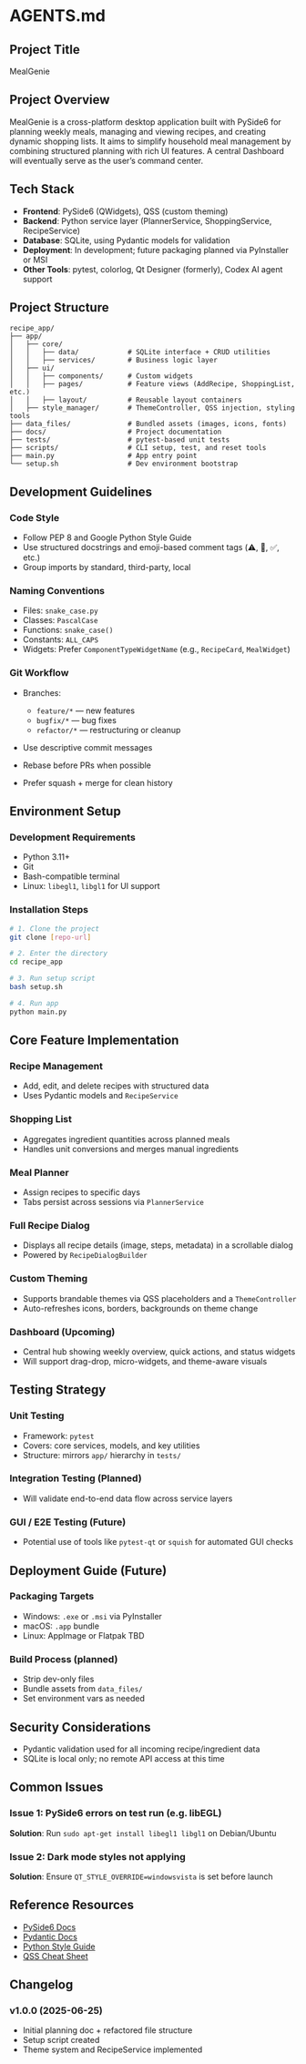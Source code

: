 # AGENTS.md

## Project Title

MealGenie

## Project Overview

MealGenie is a cross-platform desktop application built with PySide6 for planning weekly meals, managing and viewing recipes, and creating dynamic shopping lists. It aims to simplify household meal management by combining structured planning with rich UI features. A central Dashboard will eventually serve as the user’s command center.

## Tech Stack

* **Frontend**: PySide6 (QWidgets), QSS (custom theming)
* **Backend**: Python service layer (PlannerService, ShoppingService, RecipeService)
* **Database**: SQLite, using Pydantic models for validation
* **Deployment**: In development; future packaging planned via PyInstaller or MSI
* **Other Tools**: pytest, colorlog, Qt Designer (formerly), Codex AI agent support

## Project Structure

```
recipe_app/
├── app/
│   ├── core/
│   │   ├── data/            # SQLite interface + CRUD utilities
│   │   ├── services/        # Business logic layer
│   ├── ui/
│   │   ├── components/      # Custom widgets
│   │   ├── pages/           # Feature views (AddRecipe, ShoppingList, etc.)
│   │   ├── layout/          # Reusable layout containers
│   ├── style_manager/       # ThemeController, QSS injection, styling tools
├── data_files/              # Bundled assets (images, icons, fonts)
├── docs/                    # Project documentation
├── tests/                   # pytest-based unit tests
├── scripts/                 # CLI setup, test, and reset tools
├── main.py                  # App entry point
└── setup.sh                 # Dev environment bootstrap
```

## Development Guidelines

### Code Style

* Follow PEP 8 and Google Python Style Guide
* Use structured docstrings and emoji-based comment tags (⚠️, 🔹, ✅, etc.)
* Group imports by standard, third-party, local

### Naming Conventions

* Files: `snake_case.py`
* Classes: `PascalCase`
* Functions: `snake_case()`
* Constants: `ALL_CAPS`
* Widgets: Prefer `ComponentTypeWidgetName` (e.g., `RecipeCard`, `MealWidget`)

### Git Workflow

* Branches:

  * `feature/*` — new features
  * `bugfix/*` — bug fixes
  * `refactor/*` — restructuring or cleanup
* Use descriptive commit messages
* Rebase before PRs when possible
* Prefer squash + merge for clean history

## Environment Setup

### Development Requirements

* Python 3.11+
* Git
* Bash-compatible terminal
* Linux: `libegl1`, `libgl1` for UI support

### Installation Steps

```bash
# 1. Clone the project
git clone [repo-url]

# 2. Enter the directory
cd recipe_app

# 3. Run setup script
bash setup.sh

# 4. Run app
python main.py
```

## Core Feature Implementation

### Recipe Management

* Add, edit, and delete recipes with structured data
* Uses Pydantic models and `RecipeService`

### Shopping List

* Aggregates ingredient quantities across planned meals
* Handles unit conversions and merges manual ingredients

### Meal Planner

* Assign recipes to specific days
* Tabs persist across sessions via `PlannerService`

### Full Recipe Dialog

* Displays all recipe details (image, steps, metadata) in a scrollable dialog
* Powered by `RecipeDialogBuilder`

### Custom Theming

* Supports brandable themes via QSS placeholders and a `ThemeController`
* Auto-refreshes icons, borders, backgrounds on theme change

### Dashboard (Upcoming)

* Central hub showing weekly overview, quick actions, and status widgets
* Will support drag-drop, micro-widgets, and theme-aware visuals

## Testing Strategy

### Unit Testing

* Framework: `pytest`
* Covers: core services, models, and key utilities
* Structure: mirrors `app/` hierarchy in `tests/`

### Integration Testing (Planned)

* Will validate end-to-end data flow across service layers

### GUI / E2E Testing (Future)

* Potential use of tools like `pytest-qt` or `squish` for automated GUI checks

## Deployment Guide (Future)

### Packaging Targets

* Windows: `.exe` or `.msi` via PyInstaller
* macOS: `.app` bundle
* Linux: AppImage or Flatpak TBD

### Build Process (planned)

* Strip dev-only files
* Bundle assets from `data_files/`
* Set environment vars as needed

## Security Considerations

* Pydantic validation used for all incoming recipe/ingredient data
* SQLite is local only; no remote API access at this time

## Common Issues

### Issue 1: PySide6 errors on test run (e.g. libEGL)

**Solution**: Run `sudo apt-get install libegl1 libgl1` on Debian/Ubuntu

### Issue 2: Dark mode styles not applying

**Solution**: Ensure `QT_STYLE_OVERRIDE=windowsvista` is set before launch

## Reference Resources

* [PySide6 Docs](https://doc.qt.io/qtforpython/)
* [Pydantic Docs](https://docs.pydantic.dev/)
* [Python Style Guide](https://google.github.io/styleguide/pyguide.html)
* [QSS Cheat Sheet](https://doc.qt.io/qt-6/stylesheet-reference.html)

## Changelog

### v1.0.0 (2025-06-25)

* Initial planning doc + refactored file structure
* Setup script created
* Theme system and RecipeService implemented
